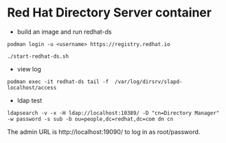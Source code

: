 # Red Hat Directory Server container

* build an image and run redhat-ds

```
podman login -u <username> https://registry.redhat.io
```

```
./start-redhat-ds.sh
```

* view log

```
podman exec -it redhat-ds tail -f  /var/log/dirsrv/slapd-localhost/access
```

* ldap test

```
ldapsearch -v -x -H ldap://localhost:10389/ -D "cn=Directory Manager" -w password -s sub -b ou=people,dc=redhat,dc=com dn cn
```

The admin URL is http://localhost:19090/ to log in as root/password.